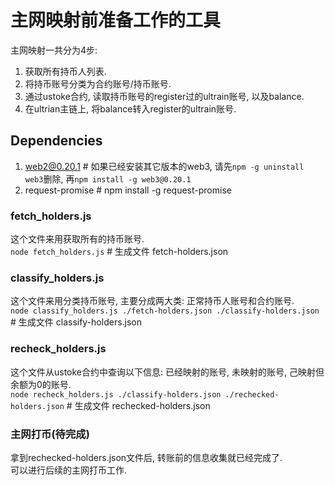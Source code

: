 # 主网映射前准备工作的工具

主网映射一共分为4步:
1. 获取所有持币人列表.
2. 将持币账号分类为合约账号/持币账号.
3. 通过ustoke合约, 读取持币账号的register过的ultrain账号, 以及balance.
4. 在ultrian主链上, 将balance转入register的ultrain账号.  

## Dependencies
1. web2@0.20.1      # 如果已经安装其它版本的web3, 请先`npm -g uninstall web3`删除, 再`npm install -g web3@0.20.1`  
2. request-promise    # npm install -g request-promise

### fetch_holders.js
这个文件来用获取所有的持币账号.  
`node fetch_holders.js`  # 生成文件 fetch-holders.json

### classify_holders.js
这个文件来用分类持币账号, 主要分成两大类: 正常持币人账号和合约账号.  
`node classify_holders.js ./fetch-holders.json ./classify-holders.json`   # 生成文件 classify-holders.json

### recheck_holders.js
这个文件从ustoke合约中查询以下信息: 已经映射的账号, 未映射的账号, 己映射但余额为0的账号.  
`node recheck_holders.js ./classify-holders.json ./rechecked-holders.json`   # 生成文件 rechecked-holders.json

### 主网打币(待完成)
拿到rechecked-holders.json文件后, 转账前的信息收集就已经完成了.  
可以进行后续的主网打币工作.